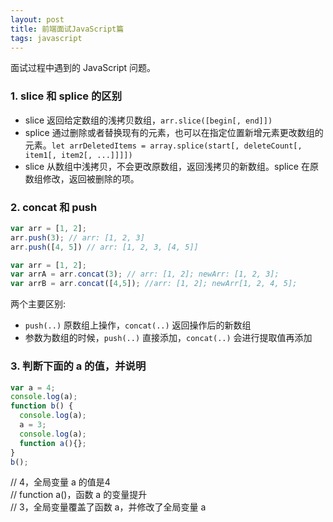 ```yaml
---
layout: post
title: 前端面试JavaScript篇
tags: javascript
---
```

面试过程中遇到的 JavaScript 问题。

### 1. slice 和 splice 的区别
- slice 返回给定数组的浅拷贝数组，`arr.slice([begin[, end]])`  
- splice 通过删除或者替换现有的元素，也可以在指定位置新增元素更改数组的元素。`let arrDeletedItems = array.splice(start[, deleteCount[, item1[, item2[, ...]]]])`
- slice 从数组中浅拷贝，不会更改原数组，返回浅拷贝的新数组。splice 在原数组修改，返回被删除的项。

### 2. concat 和 push
```js
var arr = [1, 2];
arr.push(3); // arr: [1, 2, 3]
arr.push([4, 5]) // arr: [1, 2, 3, [4, 5]]
```
```js
var arr = [1, 2];
var arrA = arr.concat(3); // arr: [1, 2]; newArr: [1, 2, 3];
var arrB = arr.concat([4,5]); //arr: [1, 2]; newArr[1, 2, 4, 5];
```
两个主要区别:
- `push(..)` 原数组上操作，`concat(..)` 返回操作后的新数组
- 参数为数组的时候，`push(..)` 直接添加，`concat(..)` 会进行提取值再添加 

### 3. 判断下面的 a 的值，并说明
```js
var a = 4;
console.log(a);
function b() {
  console.log(a);
  a = 3;
  console.log(a);   
  function a(){}; 
}
b();
```  
// 4，全局变量 a 的值是4  
// function a()，函数 a 的变量提升  
// 3，全局变量覆盖了函数 a，并修改了全局变量 a  
